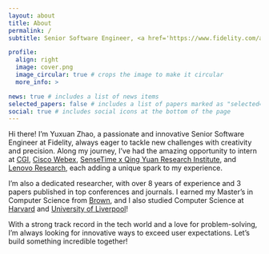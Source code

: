 ```yaml
---
layout: about
title: About
permalink: /
subtitle: Senior Software Engineer, <a href='https://www.fidelity.com/about-fidelity/our-company'>Fidelity</a>

profile:
  align: right
  image: cover.png
  image_circular: true # crops the image to make it circular
  more_info: >

news: true # includes a list of news items
selected_papers: false # includes a list of papers marked as "selected={true}"
social: true # includes social icons at the bottom of the page
---
```


Hi there! I’m Yuxuan Zhao, a passionate and innovative Senior Software Engineer at Fidelity, always eager to tackle new challenges with creativity and precision. Along my journey, I’ve had the amazing opportunity to intern at <a href='https://www.cgi.com/en/overview'>CGI</a>, <a href='https://www.webex.com'>Cisco Webex</a>, <a href='https://www.sensetime.com/en/about-index#0'>SenseTime x Qing Yuan Research Institute</a>, and <a href='https://research.lenovo.com/webapp/view_English/home.html'>Lenovo Research</a>, each adding a unique spark to my experience.

I’m also a dedicated researcher, with over 8 years of experience and 3 papers published in top conferences and journals. I earned my Master’s in Computer Science from <a href='https://www.brown.edu'>Brown</a>, and I also studied Computer Science at <a href='https://www.harvard.edu/'>Harvard</a> and <a href='https://www.liverpool.ac.uk'>University of Liverpool</a>!

With a strong track record in the tech world and a love for problem-solving, I’m always looking for innovative ways to exceed user expectations. Let’s build something incredible together!
